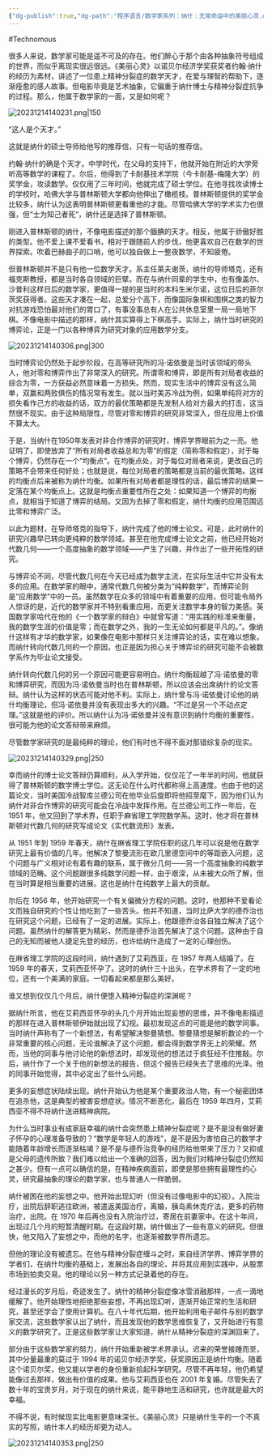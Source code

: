 ```yaml
---
{"dg-publish":true,"dg-path":"程序语言/数学家系列：纳什：无常命运中的美丽心灵.md","permalink":"/程序语言/数学家系列：纳什：无常命运中的美丽心灵/","created":"2023-12-14T14:02:10.000+08:00","updated":"2023-12-15T16:04:48.000+08:00"}
---
```


#Technomous

很多人来说，数学家可能是遥不可及的存在。他们醉心于那个由各种抽象符号组成的世界，而似乎离现实很远很远。《美丽心灵》以诺贝尔经济学奖获奖者约翰·纳什的经历为素材，讲述了一位患上精神分裂症的数学天才，在爱与理智的帮助下，逐渐痊愈的感人故事。但电影毕竟是艺术抽象，它偏重于纳什博士与精神分裂症抗争的过程。那么，他属于数学家的一面，又是如何呢？

![20231214140231.png|150](/img/user/0.Asset/resource/20231214140231.png)

“这人是个天才。”

这就是纳什的硕士导师给他写的推荐信，只有一句话的推荐信。

约翰·纳什的确是个天才。中学时代，在父母的支持下，他就开始在附近的大学旁听高等数学的课程了。尔后，他得到了卡耐基技术学院（今卡耐基-梅隆大学）的奖学金，攻读数学。仅仅用了三年时间，他就完成了硕士学位。在他寻找攻读博士的学校时，哈佛大学与普林斯顿大学都向他伸出了橄榄枝。普林斯顿提供的奖学金比较多，纳什认为这表明普林斯顿更看重他的才能。尽管哈佛大学的学术实力也很强，但“士为知己者死“，纳什还是选择了普林斯顿。

刚进入普林斯顿的纳什，不像电影描述的那个腼腆的天才。相反，他属于骄傲好胜的类型。他不爱上课不爱看书，相对于跟随前人的步伐，他更喜欢自己在数学的世界探索。吹着巴赫曲子的口哨，他可以独自做上一整夜数学，不知疲倦。

但普林斯顿并不是只有他一位数学天才。系主任莱夫谢茨，纳什的导师塔克，还有福克斯教授，都是当时各自领域的巨擘。而在与纳什同辈的学生中，也有像盖尔、沙普利这样日后的数学家，更值得一提的是当时的本科生米尔诺，这位日后的菲尔茨奖获得者。这些天才凑在一起，总爱分个高下，而像国际象棋和围棋之类的智力对抗游戏恐怕最对他们的胃口了，有事没事总有人在公共休息室里一局一局地下棋。不像电影中描述的那样，纳什其实算得上下棋高手。实际上，纳什当时研究的博弈论，正是一门以各种博弈为研究对象的应用数学分支。

![20231214140306.png|300](/img/user/0.Asset/resource/20231214140306.png)

当时博弈论仍然处于起步阶段，在高等研究所的冯·诺依曼是当时该领域的带头人，他对零和博弈作出了非常深入的研究。所谓零和博弈，即是所有对局者收益的综合为零，一方获益必然意味着一方损失。然而，现实生活中的博弈没有这么简单，双赢和两败俱伤的情况常有发生。就以当时美苏冷战为例，如果单纯将对方的损失看作己方的收益的话，双方的最优策略都是先发制人给对方最大的打击，这当然很不现实。由于这种局限性，尽管对零和博弈的研究非常深入，但在应用上价值不算太大。

于是，当纳什在1950年发表对非合作博弈的研究时，博弈学界眼前为之一亮。他证明了，即使放弃了“所有对局者收益总和为零”的假定（简称零和假定），对于每个博弈，仍然存在一个“均衡点“。在均衡点处，对于每位对局者来说，更改自己的策略不会带来任何好处；也就是说，每位对局者的策略都是当前的最优策略。这样的均衡点后来被称为纳什均衡。如果所有对局者都是理性的话，最后博弈的结果一定落在某个均衡点上。这就是均衡点重要性所在之处：如果知道一个博弈的均衡点，就相当于知道了博弈的结局。又因为去掉了零和假定，纳什均衡的应用范围远比零和博弈广泛。

以此为题材，在导师塔克的指导下，纳什完成了他的博士论文。可是，此时纳什的研究兴趣早已转向更纯粹的数学领域。甚至在他完成博士论文之前，他已经开始对代数几何——一个高度抽象的数学领域——产生了兴趣，并作出了一些开拓性的研究。

与博弈论不同，尽管代数几何在今天已经成为数学主流，在实际生活中它并没有太多的应用。在数学家的眼中，通常代数几何被分类为“纯粹数学”，而博弈论则是“应用数学”中的一员。虽然数学在众多的领域中有着重要的应用，但可能令局外人惊讶的是，近代的数学家并不特别看重应用，而更关注数学本身的智力美感。英国数学家哈代在他的《一个数学家的辩白》中就曾写道：“用实践的标准来衡量，我的数学生涯的价值是零；而在数学之外，我的一生无论如何都是平凡的。”。像纳什这样有才华的数学家，如果像在电影中那样只关注博弈论的话，实在难以想象。而纳什转向代数几何的一个原因，也正是因为担心关于博弈论的研究可能不会被数学系作为毕业论文接受。

纳什转向代数几何的另一个原因可能更容易明白。纳什均衡超越了冯·诺依曼的零和博弈研究，而因为冯·诺依曼当时也在普林斯顿，所以应该会出席纳什的论文答辩。纳什认为这样的状态可能对他不利。实际上，纳什曾与冯·诺依曼讨论他的纳什均衡理论，但冯·诺依曼并没有表现出多大的兴趣。“不过是另一个不动点定理。”这就是他的评价。所以纳什认为冯·诺依曼并没有意识到纳什均衡的重要性，很可能为他的论文答辩带来麻烦。

尽管数学家研究的是最纯粹的理论，他们有时也不得不面对那错综复杂的现实。

![20231214140329.png|250](/img/user/0.Asset/resource/20231214140329.png)

幸而纳什的博士论文答辩仍算顺利，从入学开始，仅仅花了一年半的时间，他就获得了普林斯顿的数学博士学位。这无论在什么时代都称得上高速度。也由于他的这篇论文，当时美国冷战智库兰德公司在他毕业后旋即将他招至麾下，因为他们认为纳什对非合作博弈的研究可能会在冷战中发挥作用。在兰德公司工作一年后，在 1951 年，他又回到了学术界，任职于麻省理工学院数学系。这时，他才将在普林斯顿对代数几何的研究写成论文《实代数流形》发表。

从 1951 年到 1959 年春天，纳什在麻省理工学院任职的这几年可以说是他在数学研究上最有价值的几年。他解决了黎曼流形在欧几里德空间中的等距嵌入问题，这个问题与广义相对论有着有趣的联系，属于微分几何——另一个高度抽象的纯数学领域的范畴。这个问题跟很多纯数学问题一样，由于艰深，从未被大众所了解，但在当时算是相当重要的进展。这也是纳什在纯数学上最大的贡献。

尔后在 1956 年，他开始研究一个有关偏微分方程的问题。这时，他那种不爱看论文而独自研究的个性让他吃到了一些苦头。他并不知道，当时比萨大学的德乔治也在研究这个问题，已经有了一定的进展。实际上，他跟德乔治各自独立解决了这个问题。虽然纳什的解答更为精彩，然而是德乔治首先解决了这个问题。这种由于自己的无知而被他人捷足先登的经历，也许给纳什造成了一定的心理创伤。

在麻省理工学院的这段时间，纳什遇到了艾莉西亚，在 1957 年两人结婚了。在 1959 年的春天，艾莉西亚怀孕了。这时的纳什三十出头，在学术界有了一定的地位，还有一个美满的家庭。一切看起来都是那么美好。

谁又想到仅仅几个月后，纳什便堕入精神分裂症的深渊呢？

据纳什所言，他在艾莉西亚怀孕的头几个月开始出现妄想的思维，并不像电影描述的那样在进入普林斯顿伊始就出现了幻视。最初发现这点的可能是他的数学同事。当时纳什声称有了一个新想法，有希望解决黎曼猜想。黎曼猜想是解析数论的一个非常重要的核心问题，无论谁解决了这个问题，都会得到数学界无上的荣耀。然而，当他的同事与他讨论他的新想法时，却发现他的想法过于疯狂经不住推敲。尔后，纳什作了一个关于他的新想法的报告，但这个报告已经失去了思维的光泽。他的同事开始觉得，其中必定出了些什么问题。

更多的妄想症状陆续出现。纳什开始认为他是某个重要政治人物，有一个秘密团体在追杀他，这是典型的被害妄想症状。情况不断恶化，最后在 1959 年四月，艾莉西亚不得不将纳什送进精神病院。

为什么当时事业有成家庭幸福的纳什会突然患上精神分裂症呢？是不是没有做好妻子怀孕的心理准备导致的？“数学是年轻人的游戏”，是不是因为害怕自己的数学才能随着年龄增长而逐渐枯竭？是不是与德乔治竞争的经历给他带来了压力？又抑或是父母的遗传所致？我们难以给出一个准确的回答，因为我们对精神分裂症仍然知之甚少。但有一点可以确信的是，在精神疾病面前，即使是那些拥有最理性的心灵，研究最抽象的理论的数学家，也与普通人一样脆弱。

纳什被困在他的妄想之中。他开始出现幻听（但没有过像电影中的幻视）。入院治疗，出院后辞职逃往欧洲，被遣返美国治疗，离婚，胰岛素休克疗法，更多的药物治疗，出院。在 1970 年后再也没有入院治疗过，寄居在前妻家中。在这十年间，出现过几个月的短暂清醒时期。在这段时期，纳什做出了一些有意义的研究。但很快，他又陷入了妄想之中，而他的名字，也逐渐被数学界所遗忘。

但他的理论没有被遗忘。在他与精神分裂症缠斗之时，来自经济学界、博弈学界的学者们，在纳什均衡的基础上，发展出各自的理论，并将其应用到实践中，从股票市场到拍卖交易。他的理论以另一种方式记录着他的存在。

经过漫长的岁月后，奇迹发生了。纳什的精神分裂症像冰雪消融那样，一点一滴地缓解了。他开始理性地拒绝那些妄想，不再出现幻听，逐渐开始正常的生活和研究，甚至还学会了使用计算机。在八十年代后期，他开始利用电子邮件与别的数学家交流，这些数学家认出了纳什，而且发现他的数学思维恢复了，又开始进行有意义的数学研究了。正是这些数学家让大家知道，纳什从精神分裂症的深渊回来了。

部分由于这些数学家的努力，纳什开始重新被学术界承认。迟来的荣誉接踵而至，其中分量最重的莫过于 1994 年的诺贝尔经济学奖，获奖原因正是纳什均衡。随着这个诺贝尔奖，他又能以学者的身份重新拾起科学研究。尽管不再年轻，他仍希望能像过去那样，做出有价值的成果。他与艾莉西亚也在 2001 年复婚。尽管失去了数十年的宝贵岁月，对于现在的纳什来说，能平静地生活和研究，也许就是最大的幸福。

不得不说，有时候现实比电影更意味深长。《美丽心灵》只是纳什生平的一个不真实的写照，纳什本人的经历却更为动人。

![20231214140353.png|250](/img/user/0.Asset/resource/20231214140353.png)